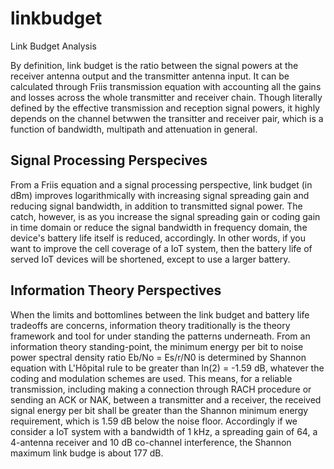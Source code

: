 # linkbudget
Link Budget Analysis

By definition, link budget is the ratio between the signal powers at the receiver antenna output and the transmitter antenna input. It can be calculated through Friis transmission equation with accounting all the gains and losses across the whole transmitter and receiver chain. Though literally defined by the effective transmission and reception signal powers, it highly depends on the channel betwwen the transitter and receiver pair, which is a function of bandwidth, multipath and attenuation in general.

## Signal Processing Perspecives
From a Friis equation and a signal processing perspective, link budget (in dBm) improves logarithmically with increasing signal spreading gain and reducing signal bandwidth, in addition to transmitted signal power. The catch, however, is as you increase the signal spreading gain or coding gain in time domain or reduce the signal bandwidth in frequency domain, the device's battery life itself is reduced, accordingly.  In other words, if you want to improve the cell coverage of a IoT system,  then the battery life of served IoT devices will be shortened, except to use a larger battery.


## Information Theory Perspectives
When the limits and bottomlines between the link budget and battery life tradeoffs are concerns, information theory traditionally is the theory framework and tool for under standing the patterns underneath. From an information theory standing-point, the minimum energy per bit to noise power spectral density ratio Eb/No = Es/r/N0 is determined by Shannon equation with L'Hôpital rule to be greater than ln(2) = -1.59 dB, whatever the coding and modulation schemes are used.  This means, for a reliable transmission, including making a connection through RACH procedure or sending an ACK or NAK, between a transmitter and a receiver, the received signal energy per bit shall be greater than the Shannon minimum energy requirement, which is 1.59 dB below the noise floor. Accordingly if we consider a IoT system with a bandwidth of 1 kHz, a spreading gain of 64, a 4-antenna receiver and 10 dB co-channel interference, the Shannon maximum link budge is about 177 dB.
